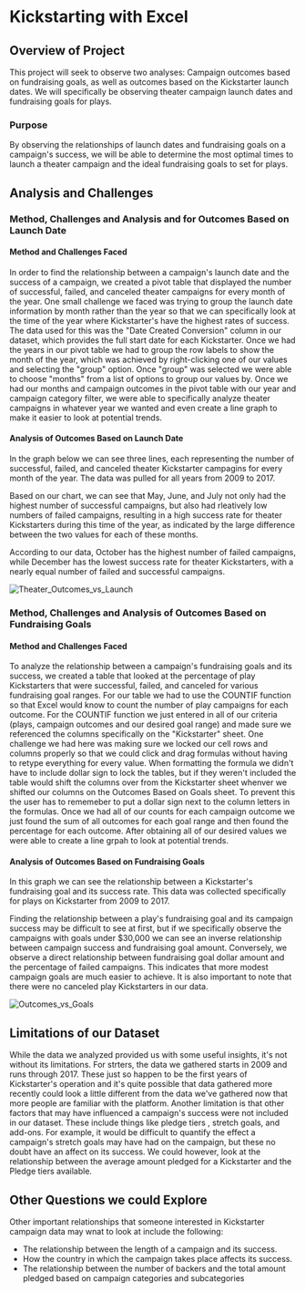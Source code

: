 # Kickstarting with Excel

## Overview of Project

   This project will seek to observe two analyses: Campaign outcomes based on fundraising goals, as well as outcomes based on the Kickstarter launch dates. We will specifically be observing theater campaign launch dates and fundraising goals for plays.

### Purpose

   By observing the relationships of launch dates and fundraising goals on a campaign's success, we will be able to determine the most optimal times to launch a theater campaign and the ideal fundraising goals to set for plays.

## Analysis and Challenges

### Method, Challenges and Analysis and for Outcomes Based on Launch Date

#### **Method and Challenges Faced**

   In order to find the relationship between a campaign's launch date and the success of a campaign, we created a pivot table that displayed the number of successful, failed, and canceled theater campaigns for every month of the year. One small challenge we faced was trying to group the launch date information by month rather than the year so that we can specifically look at the time of the year where Kickstarter's have the highest rates of success. The data used for this was the "Date Created Conversion" column in our dataset, which provides the full start date for each Kickstarter. Once we had the years in our pivot table we had to group the row labels to show the month of the year, which was achieved by right-clicking one of our values and selecting the "group" option. Once "group" was selected we were able to choose "months" from a list of options to group our values by. Once we had our months and campaign outcomes in the pivot table with our year and campaign category filter, we were able to specifically analyze theater campaigns in whatever year we wanted and even create a line graph to make it easier to look at potential trends.

#### **Analysis of Outcomes Based on Launch Date**

   In the graph below we can see three lines, each representing the number of successful, failed, and canceled theater Kickstarter campagins for every month of the year. The data was pulled for all years from 2009 to 2017. 

   Based on our chart, we can see that May, June, and July not only had the highest number of successful campaigns, but also had rleatively low numbers of failed campaigns, resulting in a high success rate for theater Kickstarters during this time of the year, as indicated by the large difference between the two values for each of these months. 

   According to our data, October has the highest number of failed campaigns, while December has the lowest success rate for theater Kickstarters, with a nearly equal number of failed and successful campaigns. 

![Theater_Outcomes_vs_Launch](https://user-images.githubusercontent.com/120291854/210120724-9dc07cb9-6027-4c48-b594-844aa7611fdd.png)

### Method, Challenges and Analysis of Outcomes Based on Fundraising Goals

#### **Method and Challenges Faced**

   To analyze the relationship between a campaign's fundraising goals and its success, we created a table that looked at the percentage of play Kickstarters that were successful, failed, and canceled for various fundraising goal ranges. For our table we had to use the COUNTIF function so that Excel would know to count the number of play campaigns for each outcome. For the COUNTIF function we just entered in all of our criteria (plays, campaign outcomes and our desired goal range) and made sure we referenced the columns specifically on the "Kickstarter" sheet. One challenge we had here was making sure we locked our cell rows and columns properly so that we could click and drag formulas without having to retype everything for every value. When formatting the formula we didn't have to include dollar sign to lock the tables, but if they weren't included the table would shift the columns over from the Kickstarter sheet whenver we shifted our columns on the Outcomes Based on Goals sheet. To prevent this the user has to rememeber to put a dollar sign next to the column letters in the formulas. Once we had all of our counts for each campaign outcome we just found the sum of all outcomes for each goal range and then found the percentage for each outcome. After obtaining all of our desired values we were able to create a line grpah to look at potential trends. 

#### **Analysis of Outcomes Based on Fundraising Goals**

   In this graph we can see the relationship between a Kickstarter's fundraising goal and its success rate. This data was collected specifically for plays on Kickstarter from 2009 to 2017. 

   Finding the relationship between a play's fundraising goal and its campaign success may be difficult to see at first, but if we specifically observe the campaigns with goals under $30,000 we can see an inverse relationship between campaign success and fundraising goal amount. Conversely, we observe a direct relationship between fundraising goal dollar amount and the percentage of failed campaigns. This indicates that more modest campaign goals are much easier to achieve. It is also important to note that there were no canceled play Kickstarters in our data.

![Outcomes_vs_Goals](https://user-images.githubusercontent.com/120291854/210120737-ce394c7e-a909-4fa6-a956-c72bd1cc3040.png)

## Limitations of our Dataset

   While the data we analyzed provided us with some useful insights, it's not without its limitations. For strters, the data we gathered starts in 2009 and runs through 2017. These  just so happen to be the first years of Kickstarter's operation and it's quite possible that data gathered more recently could look a little different from the data we've gathered now that more people are familiar with the platform. Another limitation is that other factors that may have influenced a campaign's success were not included in our dataset. These include things like pledge tiers , stretch goals, and add-ons. For example, it would be difficult to quantify the effect a campaign's stretch goals may have had on the campaign, but these no doubt have an affect on its success. We could however, look at the relationship between the average amount pledged for a Kickstarter and the Pledge tiers available.

## Other Questions we could Explore

Other important relationships that someone interested in Kickstarter campaign data may wnat to look at include the following: 
* The relationship between the length of a campaign and its success.
* How the country in which the campaign takes place affects its success.
* The relationship between the number of backers and the total amount pledged based on campaign  categories and subcategories 
